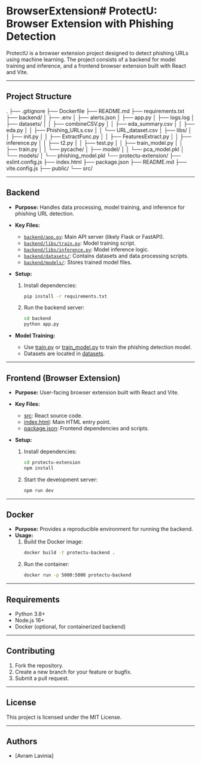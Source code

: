 # BrowserExtension# ProtectU: Browser Extension with Phishing Detection

ProtectU is a browser extension project designed to detect phishing URLs using machine learning. The project consists of a backend for model training and inference, and a frontend browser extension built with React and Vite.

---

## Project Structure
. ├── .gitignore ├── Dockerfile ├── README.md ├── requirements.txt ├── backend/ │ ├── .env │ ├── alerts.json │ ├── app.py │ ├── logs.log │ ├── datasets/ │ │ ├── combineCSV.py │ │ ├── eda_summary.csv │ │ ├── eda.py │ │ ├── Phishing_URLs.csv │ │ └── URL_dataset.csv │ ├── libs/ │ │ ├── init.py │ │ ├── ExtractFunc.py │ │ ├── FeaturesExtract.py │ │ ├── inference.py │ │ ├── t2.py │ │ ├── test.py │ │ ├── train_model.py │ │ ├── train.py │ │ └── pycache/ │ ├── model/ │ │ └── pca_model.pkl │ └── models/ │ └── phishing_model.pkl └── protectu-extension/ ├── eslint.config.js ├── index.html ├── package.json ├── README.md ├── vite.config.js ├── public/ └── src/



---

## Backend

- **Purpose:** Handles data processing, model training, and inference for phishing URL detection.
- **Key Files:**
  - [`backend/app.py`](backend/app.py): Main API server (likely Flask or FastAPI).
  - [`backend/libs/train.py`](backend/libs/train.py): Model training script.
  - [`backend/libs/inference.py`](backend/libs/inference.py): Model inference logic.
  - [`backend/datasets/`](backend/datasets/): Contains datasets and data processing scripts.
  - [`backend/models/`](backend/models/): Stores trained model files.

- **Setup:**
  1. Install dependencies:
      ```sh
      pip install -r requirements.txt
      ```
  2. Run the backend server:
      ```sh
      cd backend
      python app.py
      ```

- **Model Training:**
  - Use [train.py](http://_vscodecontentref_/4) or [train_model.py](http://_vscodecontentref_/5) to train the phishing detection model.
  - Datasets are located in [datasets](http://_vscodecontentref_/6).

---

## Frontend (Browser Extension)

- **Purpose:** User-facing browser extension built with React and Vite.
- **Key Files:**
  - [src](http://_vscodecontentref_/7): React source code.
  - [index.html](http://_vscodecontentref_/8): Main HTML entry point.
  - [package.json](http://_vscodecontentref_/9): Frontend dependencies and scripts.

- **Setup:**
  1. Install dependencies:
      ```sh
      cd protectu-extension
      npm install
      ```
  2. Start the development server:
      ```sh
      npm run dev
      ```

---

## Docker

- **Purpose:** Provides a reproducible environment for running the backend.
- **Usage:**
  1. Build the Docker image:
      ```sh
      docker build -t protectu-backend .
      ```
  2. Run the container:
      ```sh
      docker run -p 5000:5000 protectu-backend
      ```

---

## Requirements

- Python 3.8+
- Node.js 16+
- Docker (optional, for containerized backend)

---

## Contributing

1. Fork the repository.
2. Create a new branch for your feature or bugfix.
3. Submit a pull request.

---

## License

This project is licensed under the MIT License.

---

## Authors

- [Avram Lavinia]
